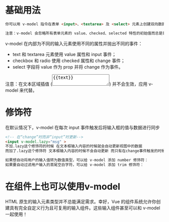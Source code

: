 # 基础用法
```html
你可以用 v-model 指令在表单 <input>、<textarea> 及 <select> 元素上创建双向数据绑定。它会根据控件类型自动选取正确的方法来更新元素。尽管有些神奇，但 v-model 本质上不过是语法糖。它负责监听用户的输入事件以更新数据，并对一些极端场景进行一些特殊处理。

注意：v-model 会忽略所有表单元素的 value、checked、selected 特性的初始值而总是将 Vue 实例的数据作为数据来源。你应该通过 JavaScript 在组件的 data 选项中声明初始值。
```
v-model 在内部为不同的输入元素使用不同的属性并抛出不同的事件：
* text 和 textarea 元素使用 value 属性和 input 事件；
* checkbox 和 radio 使用 checked 属性和 change 事件；
* select 字段将 value 作为 prop 并将 change 作为事件。
  
注意：在文本区域插值 (<textarea>{{text}}</textarea>) 并不会生效，应用 v-model 来代替。

# 修饰符
在默认情况下，v-model 在每次 input 事件触发后将输入框的值与数据进行同步 
```html
<!-- 在“change”时而非“input”时更新-->
<input v-model.lazy="msg" >
不加.lazy这个修饰符的时候 在文本框输入内容的时候就会自动更新视图中的数据
而加了.lazy这个修饰符 文本框输入内容的时候不会自动更新 而只有在change事件触发的时候才会更新视图中的数据

如果想自动将用户的输入值转为数值类型，可以给 v-model 添加 number 修饰符：
如果要自动过滤用户输入的首尾空白字符，可以给 v-model 添加 trim 修饰符：
```

# 在组件上也可以使用v-model
HTML 原生的输入元素类型并不总能满足需求。幸好，Vue 的组件系统允许你创建具有完全自定义行为且可复用的输入组件。这些输入组件甚至可以和 v-model 一起使用！
